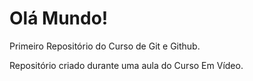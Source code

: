 # Olá Mundo!

Primeiro Repositório do Curso de Git e Github.

Repositório criado durante uma aula do Curso Em Vídeo.
